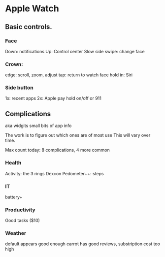 # Apple Watch

## Basic controls.

### Face
Down: notifications
Up: Control center
Slow side swipe: change face

### Crown: 
edge: scroll, zoom, adjust
tap: return to watch face
hold in: Siri

### Side button
1x: recent apps
2x: Apple pay
hold on/off or 911

## Complications

aka widgits
small bits of app info

The work is to figure out which ones are of most use
This will vary over time.

Max count today: 8 complications, 4 more common

### Health
Activity: the 3 rings
Dexcon
Pedometer++: steps


### IT
battery+

### Productivity
Good tasks ($10)

### Weather
default appears good enough
carrot has good reviews, substription cost too high
